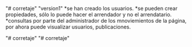 "# corretaje" 
"version1"
*se han creado los usuarios.
*se pueden crear propiedades, sólo lo puede hacer el arrendador y no el arrendatario.
*consultas por parte del administrador de los mnoviemientos de la página, por ahora puede visualizar usuarios, publicaciones.

"# corretaje" 
"# corretaje" 

